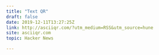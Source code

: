 ```yaml
---
title: "Text QR"
draft: false
date: 2019-12-11T13:27:25Z
link: http://asciiqr.com/?utm_medium=RSS&utm_source=hune
site: asciiqr.com
topic: Hacker News  

---
```

